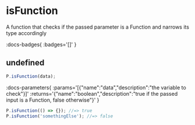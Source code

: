 # isFunction

A function that checks if the passed parameter is a Function and narrows its type accordingly

:docs-badges{ :badges='[]' }


## undefined

```js [light]
P.isFunction(data);
```

:docs-parameters{ :params='[{"name":"data","description":"the variable to check"}]' :returns='{"name":"boolean","description":"true if the passed input is a Function, false otherwise"}' }

```js
P.isFunction(() => {}); //=> true
P.isFunction('somethingElse'); //=> false
```